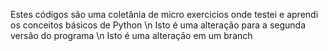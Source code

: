 Estes códigos são uma coletânia de micro exercicios onde testei e aprendi os conceitos básicos de Python \n
Isto é uma alteração para a segunda versão do programa \n
Isto é uma alteração em um branch